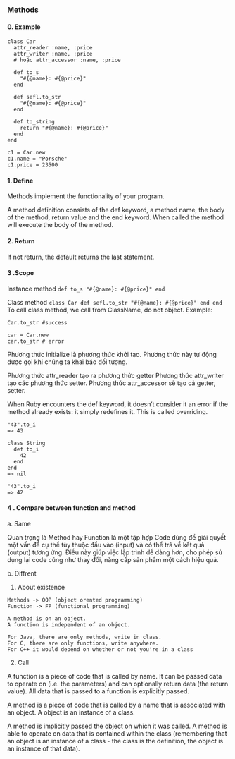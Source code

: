 ### Methods

#### 0. Example

    class Car
      attr_reader :name, :price
      attr_writer :name, :price
      # hoặc attr_accessor :name, :price

      def to_s
        "#{@name}: #{@price}"
      end

      def sefl.to_str
        "#{@name}: #{@price}"
      end

      def to_string
        return "#{@name}: #{@price}"
      end
    end

    c1 = Car.new
    c1.name = "Porsche"
    c1.price = 23500

#### 1. Define

Methods implement the functionality of your program.

A method definition consists of the def keyword, a method name, the body of the method, return value and the end keyword.
When called the method will execute the body of the method.

#### 2. Return

If not return, the default returns the last statement.

#### 3 .Scope

  Instance method
    ```
    def to_s
      "#{@name}: #{@price}"
    end
    ```

  Class method
    ```
    class Car
      def sefl.to_str
        "#{@name}: #{@price}"
      end
    end
    ```
  To call class method, we call from ClassName, do not object. Example:
  ```
  Car.to_str #success

  car = Car.new
  car.to_str # error
  ```

  Phương thức initialize là phương thức khởi tạo.
  Phương thức này tự động được gọi khi chúng ta khai báo đối tượng.

  Phương thức attr_reader tạo ra phương thức getter
  Phương thức attr_writer tạo các phương thức setter.
  Phương thức attr_accessor sẽ tạo cả getter, setter.

  When Ruby encounters the def keyword, it doesn’t consider it an error if the method already exists: it simply redefines it. This is called overriding.

  ```
  "43".to_i
  => 43

  class String
    def to_i
      42
    end
  end
  => nil

  "43".to_i
  => 42
  ```

#### 4 . Compare between function and method

a. Same

Quan trọng là Method hay Function là một tập hợp Code dùng để giải quyết một vấn đề cụ thể tùy thuộc đầu vào (input) và có thể trả về kết quả (output) tương ứng.
Điều này giúp việc lập trình dễ dàng hơn, cho phép sử dụng lại code cũng như thay đổi, năng cấp sản phẩm một cách hiệu quả.

b. Diffrent

1. About existence

```
Methods -> OOP (object orented programming)
Function -> FP (functional programming)
```

```
A method is on an object.
A function is independent of an object.
```

```
For Java, there are only methods, write in class.
For C, there are only functions, write anywhere.
For C++ it would depend on whether or not you're in a class
```

2. Call

A function is a piece of code that is called by name. It can be passed data to operate on (i.e. the parameters) and can optionally return data (the return value). All data that is passed to a function is explicitly passed.

A method is a piece of code that is called by a name that is associated with an object.
A object is an instance of a class.

A method is implicitly passed the object on which it was called.
A method is able to operate on data that is contained within the class (remembering that an object is an instance of a class - the class is the definition, the object is an instance of that data).
